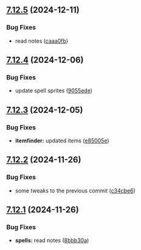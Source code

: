 ## [7.12.5](https://github.com/Torwent/SRL-T/compare/v7.12.4...v7.12.5) (2024-12-11)


### Bug Fixes

* read notes ([caaa0fb](https://github.com/Torwent/SRL-T/commit/caaa0fbacc4f02edc3edcbe13d28036dfbeb2cd7))



## [7.12.4](https://github.com/Torwent/SRL-T/compare/v7.12.3...v7.12.4) (2024-12-06)


### Bug Fixes

* update spell sprites ([9055ede](https://github.com/Torwent/SRL-T/commit/9055ede6a057679068055bcf4f6b4156d7542830))



## [7.12.3](https://github.com/Torwent/SRL-T/compare/v7.12.2...v7.12.3) (2024-12-05)


### Bug Fixes

* **itemfinder:** updated items ([e85005e](https://github.com/Torwent/SRL-T/commit/e85005e3d43ba60257a6d9a61601923ff29c4247))



## [7.12.2](https://github.com/Torwent/SRL-T/compare/v7.12.1...v7.12.2) (2024-11-26)


### Bug Fixes

* some tweaks to the previous commit ([c34cbe6](https://github.com/Torwent/SRL-T/commit/c34cbe60f41ce020d68515f82d7a13bbf3bf02b0))



## [7.12.1](https://github.com/Torwent/SRL-T/compare/v7.12.0...v7.12.1) (2024-11-26)


### Bug Fixes

* **spells:** read notes ([8bbb30a](https://github.com/Torwent/SRL-T/commit/8bbb30aab634fd48107770f4ad1a9829a59e9574))



